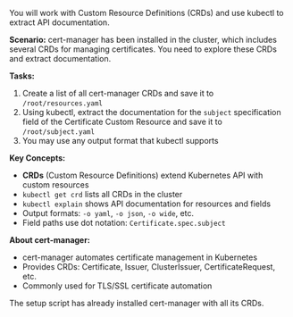 You will work with Custom Resource Definitions (CRDs) and use kubectl to extract API documentation.

**Scenario:**
cert-manager has been installed in the cluster, which includes several CRDs for managing certificates. You need to explore these CRDs and extract documentation.

**Tasks:**
1. Create a list of all cert-manager CRDs and save it to `/root/resources.yaml`
2. Using kubectl, extract the documentation for the `subject` specification field of the Certificate Custom Resource and save it to `/root/subject.yaml`
3. You may use any output format that kubectl supports

**Key Concepts:**
- **CRDs** (Custom Resource Definitions) extend Kubernetes API with custom resources
- `kubectl get crd` lists all CRDs in the cluster
- `kubectl explain` shows API documentation for resources and fields
- Output formats: `-o yaml`, `-o json`, `-o wide`, etc.
- Field paths use dot notation: `Certificate.spec.subject`

**About cert-manager:**
- cert-manager automates certificate management in Kubernetes
- Provides CRDs: Certificate, Issuer, ClusterIssuer, CertificateRequest, etc.
- Commonly used for TLS/SSL certificate automation

The setup script has already installed cert-manager with all its CRDs.
